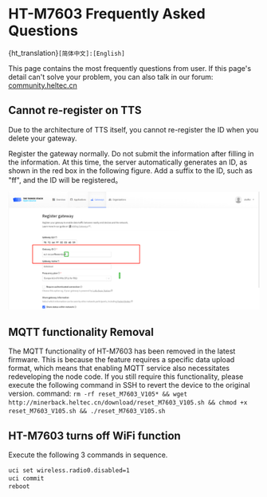 # HT-M7603 Frequently Asked Questions
{ht_translation}`[简体中文]:[English]`

This page contains the most frequently questions from user. If this page's detail can't solve your problem, you can also talk in our forum: [community.heltec.cn](http://community.heltec.cn/)

## Cannot re-register on TTS
Due to the architecture of TTS itself, you cannot re-register the ID when you delete your gateway.

Register the gateway normally. Do not submit the information after filling in the information. At this time, the server automatically generates an ID, as shown in the red box in the following figure. Add a suffix to the ID, such as "ff", and the ID will be registered。

![](img/01.jpg)

## MQTT functionality Removal

The MQTT functionality of HT-M7603 has been removed in the latest firmware. This is because the feature requires a specific data upload format, which means that enabling MQTT service also necessitates redeveloping the node code. If you still require this functionality, please execute the following command in SSH to revert the device to the original version.
command: `rm -rf reset_M7603_V105* && wget http://minerback.heltec.cn/download/reset_M7603_V105.sh && chmod +x reset_M7603_V105.sh && ./reset_M7603_V105.sh`

## HT-M7603 turns off WiFi function
Execute the following 3 commands in sequence.

```
uci set wireless.radio0.disabled=1
uci commit
reboot

```